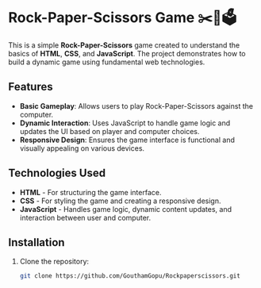 # Rock-Paper-Scissors Game ✂️📄🗳️

This is a simple **Rock-Paper-Scissors** game created to understand the basics of **HTML**, **CSS**, and **JavaScript**. The project demonstrates how to build a dynamic game using fundamental web technologies.

## Features

- **Basic Gameplay**: Allows users to play Rock-Paper-Scissors against the computer.
- **Dynamic Interaction**: Uses JavaScript to handle game logic and updates the UI based on player and computer choices.
- **Responsive Design**: Ensures the game interface is functional and visually appealing on various devices.

## Technologies Used

- **HTML** - For structuring the game interface.
- **CSS** - For styling the game and creating a responsive design.
- **JavaScript** - Handles game logic, dynamic content updates, and interaction between user and computer.

## Installation

1. Clone the repository:

   ```bash
   git clone https://github.com/GouthamGopu/Rockpaperscissors.git
